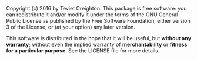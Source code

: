 Copyright (c) 2016 by Teviet Creighton.  This package is free
software: you can redistribute it and/or modify it under the terms of
the GNU General Public License as published by the Free Software
Foundation, either version 3 of the License, or (at your option) any
later version.

This software is distributed in the hope that it will be useful, but
**without any warranty**; without even the implied warranty of
**merchantability** or **fitness for a particular purpose**.  See the
LICENSE file for more details.
